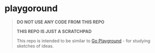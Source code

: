# playgoround

> **DO NOT USE ANY CODE FROM THIS REPO**
>
> **THIS REPO IS JUST A SCRATCHPAD**
>
> This repo is intended to be similar to [Go Playground](https://play.golang.org/) - for studying sketches of ideas.